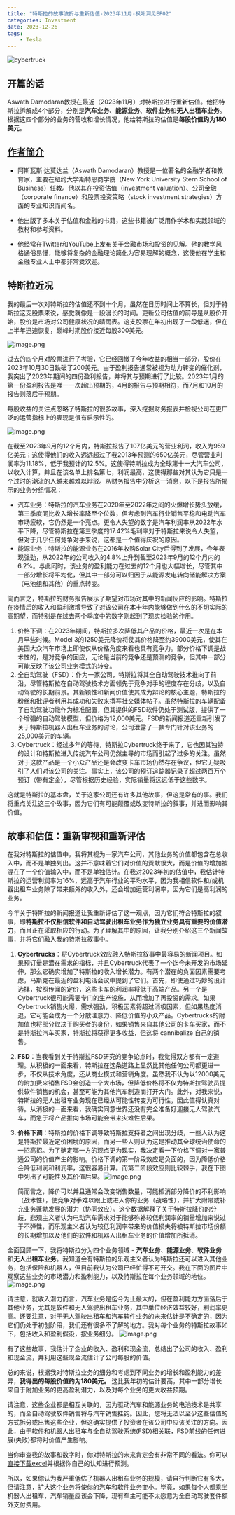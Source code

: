 ```yaml
---
title: "特斯拉的故事波折与重新估值-2023年11月-枫叶洞见EP02"
categories: Investment
date: 2023-12-26
tags:
    - Tesla
---
```

![cybertruck](https://s.draftai.cn/vent/20231226004310.png)

## **开篇的话**

Aswath Damodaran教授在最近（2023年11月）对特斯拉进行重新估值。他把特斯拉拆解成4个部分，分别是**汽车业务**、**能源业务**、**软件业务**和**无人出租车业务**。根据这四个部分的业务的营收和增长情况，他给特斯拉的估值是**每股价值约为180美元**。
## [作者简介](https://www.blogger.com/profile/12021594649672906878)

* 阿斯瓦斯·达莫达兰（Aswath Damodaran）教授是一位著名的金融学者和教育家，主要在纽约大学斯特恩商学院（New York University Stern School of Business）任教。他以其在投资估值（investment valuation）、公司金融（corporate finance）和股票投资策略（stock investment strategies）方面的专业知识而闻名。

* 他出版了多本关于估值和金融的书籍，这些书籍被广泛用作学术和实践领域的教材和参考资料。

* 他经常在Twitter和YouTube上发布关于金融市场和投资的见解。他的教学风格通俗易懂，能够将复杂的金融理论简化为容易理解的概念，这使他在学生和金融专业人士中都非常受欢迎。

## **特斯拉近况**

我的最后一次对特斯拉的估值还不到十个月，虽然在日历时间上不算长，但对于特斯拉这支股票来说，感觉就像是一段漫长的时间。更新公司估值的前导是从股价开始，股价是市场对公司健康状况的晴雨表。这支股票在年初出现了一段低迷，但在上半年迅速恢复，巅峰时期股价接近每股300美元。

![image.png](https://s.draftai.cn/vent/20231226001712.png)

过去的四个月对股票进行了考验，它已经回撤了今年收益的相当一部分，股价在2023年10月30日跌破了200美元。由于盈利报告通常被视为动力转变的催化剂，我突出了2023年期间的四份盈利报告，并将其与预期进行了比较。2023年1月的第一份盈利报告是唯一一次超出预期的，4月的报告与预期相符，而7月和10月的报告则落后于预期。

每股收益的关注点忽略了特斯拉的很多故事，深入挖掘财务报表并检视公司在更广泛的运营指标上的表现是很有启示性的。

![image.png](https://s.draftai.cn/vent/20231226001749.png)

在截至2023年9月的12个月内，特斯拉报告了107亿美元的营业利润，收入为959亿美元；这使得他们的收入远远超过了我2013年预测的650亿美元，尽管营业利润率为11.18%，低于我预计的12.5%。这使得特斯拉成为全球第十一大汽车公司，以收入计算，并且在该名单上排名第七，利润最高，这使得那些对其认为它只是一个过时的潮流的人越来越难以辩驳。从财务报告中分析这一消息，以下是报告所揭示的业务分组情况：
- 汽车业务：特斯拉的汽车业务在2020年至2022年之间的火爆增长势头放缓，第三季度同比收入增长率降至个位数，但考虑到汽车行业销售平稳和电动汽车市场疲软，它仍然是一个亮点。更令人失望的数字是汽车利润率从2022年水平下降，尽管特斯拉在第三季度的17.42%毛利率对于特斯拉来说令人失望，但对于几乎任何竞争对手来说，这都是一个值得庆祝的原因。
- 能源业务：特斯拉的能源业务在2016年收购Solar City后得到了发展，今年表现强劲，从2022年的公司收入的4.8%上升到截至2023年9月的12个月内的6.2%。与此同时，该业务的盈利能力在过去的12个月也大幅增长，尽管其中一部分增长将平均化，但其中一部分可以归因于从能源发电转向储能解决方案（电池组和其他）的重点转变。

简而言之，特斯拉的财务报告展示了期望对市场对其中的新闻反应的影响。特斯拉在疫情后的收入和盈利激增导致了对该公司在本十年内能够做到什么的不切实际的高期望，而特别是在过去两个季度中的数字则起到了现实检验的作用。

1. 价格下调：在2023年期间，特斯拉多次降低其产品的价格，最近一次是在本月早些时候。Model 3的1250美元降价将使其价格降至约39000美元，使其在美国大众汽车市场上即使仅从价格角度来看也具有竞争力。部分价格下调是战术性的，是对竞争的回应，无论是当前的竞争还是预测的竞争，但其中一部分可能反映了该公司业务模式的转变。
2. 全自动驾驶（FSD）：作为一家公司，特斯拉将其全自动驾驶技术推向了前沿，尽管特斯拉在自动驾驶技术方面领先于竞争对手的程度存在分歧，以及自动驾驶的长期前景。其新颖性和新闻价值使其成为辩论的核心主题，特斯拉的粉丝和批评者利用其成功和失败来撰写社交媒体帖子。虽然特斯拉的车辆配备了自动驾驶功能作为标准配置，但其提供的FSD软件仍处于测试版，提供了一个增强的自动驾驶模型，但价格为12,000美元。FSD的新闻报道还重新引发了关于特斯拉机器人出租车业务的讨论，公司泄露了一款专门针对该业务的25,000美元的车辆。
3. Cybertruck：经过多年的等待，特斯拉Cybertruck终于来了，它也因其独特的设计和特斯拉进入传统汽车公司仍然主导的市场而引起了过多的关注。虽然对于这款产品是一个小众产品还是会改变卡车市场仍然存在争议，但它无疑吸引了人们对该公司的关注。事实上，该公司的预订追踪器记录了超过两百万个预订（带有定金），尽管根据历史经验，实际销量将远远低于这些数字。

这就是特斯拉的基本盘，关于这家公司还有许多其他故事，但这是常有的事。我们将重点关注这三个故事，因为它们有可能颠覆或改变特斯拉的叙事，并进而影响其价值。


## **故事和估值：重新审视和重新评估**

在我对特斯拉的估值中，我将其视为一家汽车公司，其他业务的价值都包含在总收入中，而不是单独列出。这并不意味着它们对价值的贡献很大，而是价值的增加被混在了一个价值输入中，而不是单独估计。在我对2023年初的估值中，我估计特斯拉的运营利润率为16%，远高于汽车行业的平均水平，因为我相信软件和/或机器出租车业务除了带来额外的收入外，还会增加运营利润率，因为它们是高利润的业务。

今年关于特斯拉的新闻报道让我重新评估了这一观点，因为它们符合特斯拉的叙事，即**特斯拉不仅相信软件和自动驾驶出租车业务作为独立业务具有重要的价值潜力**，而且正在采取相应的行动。为了理解其中的原因，让我分别介绍这三个新闻故事，并将它们融入我的特斯拉叙事中。

1. **Cybertrucks**：将Cybertruck效应融入特斯拉叙事中最容易的新闻项目。如果预订量是潜在需求的指标，并且Cybertruck代表了一个迄今未开发的市场延伸，那么它确实增加了特斯拉的收入增长潜力。有两个潜在的负面因素需要考虑，马斯克在最近的盈利电话会议中提到了它们。首先，即使通过巧妙的设计选择，按照传闻的定价，这些卡车的利润率将低于高端产品。另一个是Cybertruck很可能需要专门的生产设施，从而增加了再投资的需求。如果Cybertruck销售火爆，需求强劲，积极因素将超过消极因素，但如果热度消退，它可能会成为一个分散注意力、降低价值的小众产品。Cybertrucks的附加值也将部分取决于购买者的身份，如果销售来自其他公司的卡车买家，而不是特斯拉汽车买家，特斯拉将获得更多收益，但这将 cannibalize 自己的销售。
2. **FSD**：当我看到关于特斯拉FSD研究的竞争论点时，我觉得双方都有一定道理。从积极的一面来看，特斯拉在这条道路上显然比其他任何公司都更进一步，不仅从技术角度，还从商业模式和营销角度。虽然我不认为以12000美元的附加费来销售FSD会创造一个大市场，但降低价格将不仅为特斯拉驾驶员提供软件销售的机会，甚至可能为其他汽车制造商打开大门。此外，对我来说，特斯拉的无人出租车业务现在已经从可能性转变为可行性，因此值得认真对待。从消极的一面来看，我确实同意世界还没有完全准备好迎接无人驾驶汽车，而急于将产品推向市场可能会带来灾难性后果。
3. **价格下调**：特斯拉的价格下调导致特斯拉支持者之间出现分歧，一些人认为这是特斯拉最近定价困境的原因，而另一些人则认为这是推动其全球统治使命的一招高招。为了确定哪一方的观点更为现实，我决定看一下价格下调对一家普通公司的价值产生的影响。价格下调的第一阶段效应是负面的，因为降低价格会降低利润和利润率，这很容易计算。而第二阶段效应则比较棘手，我在下图中列出了可能性及其价值后果。![image.png](https://s.draftai.cn/vent/20231226002234.png)

	简而言之，降价可以并且通常会改变销售数量，可能抵消部分降价的不利影响（战术性），使竞争对手难以跟上或进入你的业务（战略性），并扩大附带或补充业务蓬勃发展的潜力（协同效应）。这个数据解释了关于特斯拉降价的分歧，悲观主义者认为电动汽车需求对于能够弥补较低利润率的销量增加来说过于不弹性，而乐观主义者认为较低利润率带来的价值损失将被特斯拉市场份额的长期增加以及他们的软件和机器人出租车业务的价值增加所抵消。


全面回顾一下，我将特斯拉分为四个业务领域 - **汽车业务**、**能源业务**、**软件业务**和**无人出租车业务**。我知道会有特斯拉的乐观主义者认为特斯拉还可以进入其他业务，包括保险和机器人，但目前我认为公司已经忙得不可开交。我在下面的图片中观察这些业务的市场潜力和盈利能力，以及特斯拉在每个业务领域的地位。
![image.png](https://s.draftai.cn/vent/20231226002401.png)

请注意，就收入潜力而言，汽车业务是迄今为止最大的，但在盈利能力方面落后于其他业务，尤其是软件和无人驾驶出租车业务，其中单位经济效益较好，利润率更高。还要注意，对于无人驾驶出租车和汽车软件业务的未来估计是不确定的，因为它们仍处于初创阶段，我们还有很多不了解的地方。我对每个业务的特斯拉故事如下，包括收入和盈利假设，按业务细分。
![image.png](https://s.draftai.cn/vent/20231226002438.png)

有了这些故事，我估计了企业的收入、盈利和现金流，总结出了公司的收入、盈利和现金流，并利用这些现金流估计了公司每股的价值。

总的来说，根据我对特斯拉业务的细分和考虑到不同业务的增长和盈利能力的差异，**我得出的每股价值约为180美元。**
这比我年初的估计要高，其中一部分增长来自于附加业务的更高盈利潜力，以及对每个业务的更大收益预期。

请注意，这些企业都是相互关联的，因为驱动汽车和能源业务的电池技术是共享的，而全自动驾驶软件销售将与汽车销售挂钩。因此，您将无法以至少这些估值的方式拆分或出售这些企业，但这确实提供了投资者在该公司中应该关注的方向。因此，由于软件和机器人出租车与全自动驾驶系统(FSD)相关联，FSD前线的任何进展(失败)都将对价值产生影响。

当你审查我的故事和数字时，你对特斯拉的未来肯定会有非常不同的看法。你可以[直接下载excel](https://s.draftai.cn/vent/Tesla2023OctDIY.xlsx)并根据你自己的认知进行预测。

所以，如果你认为我严重低估了机器人出租车业务的规模，请自行判断它有多大，但请注意，扩大这个业务将使你的汽车和软件业务变小。毕竟，如果每个人都乘坐机器人出租车，汽车销量应该会下降，现有车主可能不太愿意为全自动驾驶套件额外支付费用。